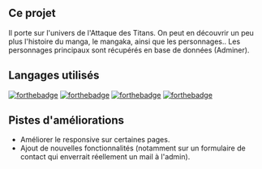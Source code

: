 ## Ce projet

Il porte sur l'univers de l'Attaque des Titans. On peut en découvrir un peu plus l'histoire du manga, le mangaka, ainsi que les personnages..
Les personnages principaux sont récupérés en base de données (Adminer).

## Langages utilisés
[![forthebadge](https://img.shields.io/badge/Bootstrap-563D7C?style=for-the-badge&logo=bootstrap&logoColor=white)](https://forthebadge.com)
[![forthebadge](https://img.shields.io/badge/PHP-777BB4?style=for-the-badge&logo=php&logoColor=white)](https://forthebadge.com)
[![forthebadge](https://img.shields.io/badge/HTML5-E34F26?style=for-the-badge&logo=html5&logoColor=white)](https://forthebadge.com)
[![forthebadge](https://img.shields.io/badge/CSS3-1572B6?style=for-the-badge&logo=css3&logoColor=white)](https://forthebadge.com)

## Pistes d'améliorations
- Améliorer le responsive sur certaines pages.
- Ajout de nouvelles fonctionnalités (notamment sur un formulaire de contact qui enverrait réellement un mail à l'admin).
